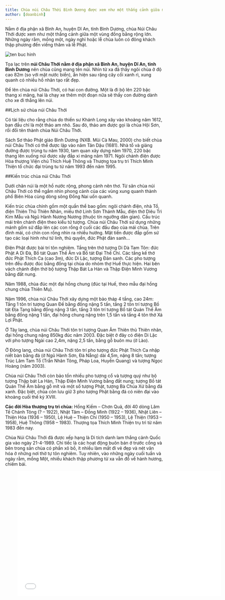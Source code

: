 ```yaml
---
title: Chùa núi Châu Thới Bình Dương được xem như một thắng cảnh giữa một vùng đồng bằng rộng lớn
author: [doanbinh]
---
```


Nằm ở địa phận xã Bình An, huyện Dĩ An, tỉnh Bình Dương, chùa Núi Châu Thới được xem như một thắng cảnh giữa một vùng đồng bằng rộng lớn. Những ngày rằm, mồng một, ngày nghỉ hoặc lễ chùa luôn có đông khách thập phương đến viếng thăm và lễ Phật.

![ten buc hinh](https://i.ytimg.com/vi/WX1a1n-vumY/maxresdefault.jpg "ten buc hinh")

Tọa lạc trên **núi Châu Thới nằm ở địa phận xã Bình An, huyện Dĩ An, tỉnh Bình Dương** nên chùa cũng mang tên núi. Nhìn từ xa đã thấy ngôi chùa ở độ cao 82m (so với mặt nước biển), ẩn hiện sau rặng cây cối xanh rì, xung quanh có nhiều hồ nhân tạo rất đẹp.

Để lên chùa núi Châu Thới, có hai con đường. Một là đi bộ lên 220 bậc thang xi măng, hai là chạy xe thêm một đoạn nữa sẽ thấy con đường dành cho xe đi thẳng lên núi.

##Lịch sử chùa núi Châu Thới

Có tài liệu cho rằng chùa do thiền sư Khánh Long xây vào khoảng năm 1612, ban đầu chỉ là một thảo am nhỏ. Sau đó, thảo am được gọi là chùa Hội Sơn, rồi đổi tên thành chùa Núi Châu Thới.

Sách Sơ thảo Phật giáo Bình Dương (NXB. Mũi Cà Mau, 2000) cho biết chùa núi Châu Thới có thể được lập vào năm Tân Dậu (1681). Nhà tổ và giảng đường được trùng tu năm 1930, tam quan xây dựng năm 1970, 220 bậc thang lên xuống núi được xây đắp xi măng năm 1971. Ngôi chánh điện được Hòa thượng Viện chủ Thích Huệ Thông và Thượng tọa trụ trì Thích Minh Thiện tổ chức đại trùng tu từ năm 1993 đến năm 1995.

##Kiến trúc chùa núi Châu Thới

Dưới chân núi là một hồ nước rộng, phong cảnh nên thơ. Từ sân chùa núi Châu Thới có thể ngắm nhìn phong cảnh của các vùng xung quanh thành phố Biên Hòa cùng dòng sông Đồng Nai uốn quanh.

Kiến trúc chùa chính gồm một quần thể bao gồm: ngôi chánh điện, nhà Tổ, điện Thiên Thủ Thiên Nhãn, miếu thờ Linh Sơn Thánh Mẫu, điện thờ Diêu Trì Kim Mẫu và Ngũ Hành Nương Nương (thuộc tín ngưỡng dân gian). Cấu trúc mái trên chánh điện theo kiểu tứ tượng. Chùa núi Châu Thới sử dụng những mảnh gốm sứ đắp lên các con rồng ở cuối các đầu đao của mái chùa. Trên đỉnh mái, có chín con rồng nhìn ra nhiều hướng. Mặt tiền được đắp gốm sứ tạo các loại hình như tứ linh, thủ quyển, đức Phật đản sanh…

Điện Phật được bài trí tôn nghiêm. Tầng trên thờ tượng Di Dà Tam Tôn: đức Phật A Di Đà, Bồ tát Quan Thế Âm và Bồ tát Đại Thế Chí. Các tầng kế thờ đức Phật Thích Ca (cao 3m), đức Di Lặc, tượng Đản sanh. Các pho tượng trên đều được đúc bằng đồng tại chùa do nhóm thợ Huế thực hiện. Hai bên vách chánh điện thờ bộ tượng Thập Bát La Hán và Thập Điện Minh Vương bằng đất nung.

Năm 1988, chùa đúc một đại hồng chung (đúc tại Huế, theo mẫu đại hồng chung chùa Thiên Mụ).

Năm 1996, chùa núi Châu Thới xây dựng một bảo tháp 4 tầng, cao 24m: Tầng 1 tôn trí tượng Quan Đế bằng đồng nặng 5 tấn, tầng 2 tôn trí tượng Bồ tát Địa Tạng bằng đồng nặng 3 tấn, tầng 3 tôn trí tượng Bồ tát Quán Thế Âm bằng đồng nặng 1 tấn, đại hồng chung nặng trên 1,5 tấn và tầng 4 tôn thờ Xá Lợi Phật.

Ở Tây lang, chùa núi Châu Thới tôn trí tượng Quan Âm Thiên thủ Thiên nhãn, đại hồng chung nặng 850kg đúc năm 2003. Đặc biệt ở đây có điện Di Lặc với pho tượng Ngài cao 2,4m, nặng 2,5 tấn, bằng gỗ buôn mu (ở Lào).

Ở Đông lang, chùa núi Châu Thới tôn trí pho tượng đức Phật Thích Ca nhập niết bàn bằng đá (ở Ngũ Hành Sơn, Đà Nẵng) dài 4,5m, nặng 8 tấn; tượng Trúc Lâm Tam Tổ (Trần Nhân Tông, Pháp Loa, Huyền Quang) và tượng Ngọc Hoàng (năm 2003).

Chùa núi Châu Thới còn bảo tồn nhiều pho tượng cổ và tượng quý như bộ tượng Thập bát La Hán, Thập Điện Minh Vương bằng đất nung; tượng Bồ tát Quán Thế Âm bằng gỗ mít và một số tượng Phật, tượng Bà Chúa Xứ bằng đá xanh. Đặc biệt, chùa còn lưu giữ 3 pho tượng Phật bằng đá có niên đại vào khoảng cuối thế kỷ XVIII.

**Các đời Hòa thượng trụ trì chùa:** Hồng Kiềm – Chơn Quả, đời 40 dòng Lâm Tế Chánh Tông (? – 1922), Nhật Tâm – Đồng Minh (1922 – 1936), Nhật Liên – Thiện Hóa (1936 – 1950), Lệ Huệ – Thiện Chí (1950 – 1953), Lệ Thiện (1953 – 1958), Huệ Thông (1958 – 1983). Thượng tọa Thích Minh Thiện trụ trì từ năm 1983 đến nay.

Chùa Núi Châu Thới đã được xếp hạng là Di tích danh lam thắng cảnh Quốc gia vào ngày 21-4-1989. Chỉ tiếc là các hoạt động buôn bán ở trước cổng và bên trong sân chùa có phần xô bồ, ít nhiều làm mất đi vẻ đẹp và nét văn hóa ở những nơi thờ tự tôn nghiêm. Tuy nhiên, vào những ngày cuối tuần và ngày rằm, mồng Một, nhiều khách thập phương từ xa vẫn đổ về hành hương, chiêm bái.



<figure><iframe width="650" height="400" src="//www.youtube-nocookie.com/embed/WNU9WgCqHng" frameborder="0" allowfullscreen></iframe></figure>